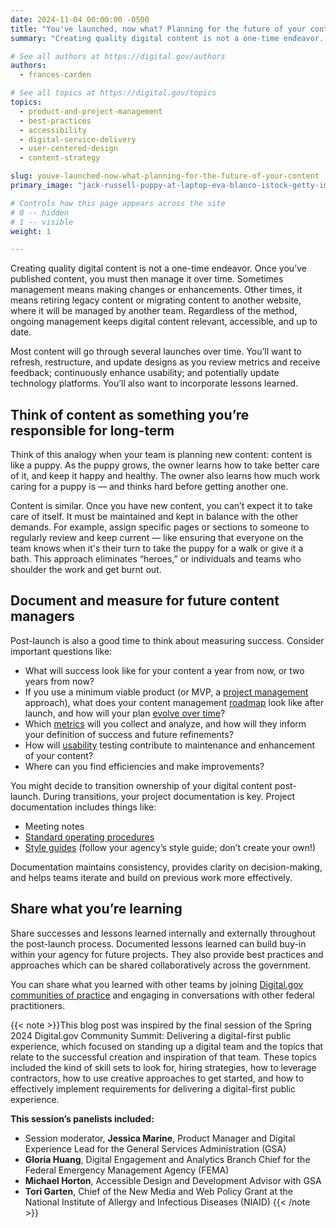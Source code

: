```yaml
---
date: 2024-11-04 00:00:00 -0500
title: "You've launched, now what? Planning for the future of your content"
summary: "Creating quality digital content is not a one-time endeavor. Explore these approaches to managing and improving excellent digital content over time."

# See all authors at https://digital.gov/authors
authors:
  - frances-carden

# See all topics at https://digital.gov/topics
topics:
  - product-and-project-management
  - best-practices
  - accessibility
  - digital-service-delivery
  - user-centered-design
  - content-strategy

slug: youve-launched-now-what-planning-for-the-future-of-your-content
primary_image: "jack-russell-puppy-at-laptop-eva-blanco-istock-getty-images-1217036838-crop"

# Controls how this page appears across the site
# 0 -- hidden
# 1 -- visible
weight: 1

---
```


Creating quality digital content is not a one-time endeavor. Once you’ve published content, you must then manage it over time. Sometimes management means making changes or enhancements. Other times, it means retiring legacy content or migrating content to another website, where it will be managed by another team. Regardless of the method, ongoing management keeps digital content relevant, accessible, and up to date.

Most content will go through several launches over time. You’ll want to refresh, restructure, and update designs as you review metrics and receive feedback; continuously enhance usability; and potentially update technology platforms. You’ll also want to incorporate lessons learned.

## Think of content as something you’re responsible for long-term

Think of this analogy when your team is planning new content: content is like a puppy. As the puppy grows, the owner learns how to take better care of it, and keep it happy and healthy. The owner also learns how much work caring for a puppy is — and thinks hard before getting another one.

Content is similar. Once you have new content, you can’t expect it to take care of itself. It must be maintained and kept in balance with the other demands. For example, assign specific pages or sections to someone to regularly review and keep current — like ensuring that everyone on the team knows when it's their turn to take the puppy for a walk or give it a bath. This approach eliminates “heroes,” or individuals and teams who shoulder the work and get burnt out.

## Document and measure for future content managers

Post-launch is also a good time to think about measuring success. Consider important questions like:

* What will success look like for your content a year from now, or two years from now?
* If you use a minimum viable product (or MVP, a [project management](https://digital.gov/topics/product-and-project-management/) approach), what does your content management [roadmap](https://guides.18f.gov/product/define/roadmap/) look like after launch, and how will your plan [evolve over time](https://digital.gov/topics/content-strategy/)?
* Which [metrics](https://digital.gov/topics/analytics/) will you collect and analyze, and how will they inform your definition of success and future refinements?
* How will [usability](https://digital.gov/topics/usability/) testing contribute to maintenance and enhancement of your content?
* Where can you find efficiencies and make improvements?

You might decide to transition ownership of your digital content post-launch. During transitions, your project documentation is key. Project documentation includes things like:

* Meeting notes
* [Standard operating procedures](https://digital.gov/topics/governance/)
* [Style guides](https://digital.gov/resources/style-guides-by-government-agencies/) (follow your agency’s style guide; don’t create your own!)

Documentation maintains consistency, provides clarity on decision-making, and helps teams iterate and build on previous work more effectively.

## Share what you’re learning

Share successes and lessons learned internally and externally throughout the post-launch process. Documented lessons learned can build buy-in within your agency for future projects. They also provide best practices and approaches which can be shared collaboratively across the government.

You can share what you learned with other teams by joining [Digital.gov communities of practice](https://digital.gov/communities/) and engaging in conversations with other federal practitioners.

{{< note >}}This blog post was inspired by the final session of the Spring 2024 Digital.gov Community Summit: Delivering a digital-first public experience, which focused on standing up a digital team and the topics that relate to the successful creation and inspiration of that team. These topics included the kind of skill sets to look for, hiring strategies, how to leverage contractors, how to use creative approaches to get started, and how to effectively implement requirements for delivering a digital-first public experience.

**This session’s panelists included:**

* Session moderator, **Jessica Marine**, Product Manager and Digital Experience Lead for the General Services Administration (GSA)
* **Gloria Huang**, Digital Engagement and Analytics Branch Chief for the Federal Emergency Management Agency (FEMA)
* **Michael Horton**, Accessible Design and Development Advisor with GSA
* **Tori Garten**, Chief of the New Media and Web Policy Grant at the National Institute of Allergy and Infectious Diseases (NIAID)
{{< /note >}}
